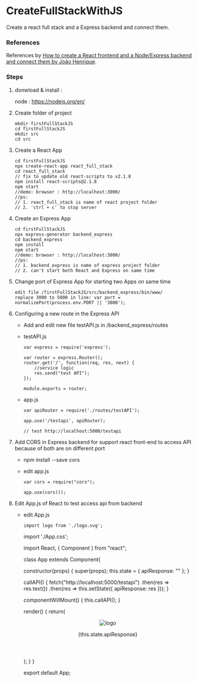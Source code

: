 # CreateFullStackWithJS
Create a react full stack and a Express backend and connect them. 

### References 
References by [How to create a React frontend and a Node/Express backend and connect them by João Henrique](https://medium.com/free-code-camp/create-a-react-frontend-a-node-express-backend-and-connect-them-together-c5798926047c).

### Steps
 1. donwload & install : 
 
     node : https://nodejs.org/en/
 
 2. Create folder of project 
 
        mkdir firstFullStackJS
        cd firstFullStackJS
        mkdir src 
	    cd src
	

 3. Create a React App
 
        cd firstFullStackJS
        npx create-react-app react_full_stack
        cd react_full_stack
        // fix to update old react-scripts to v2.1.8
        npm install react-scripts@2.1.8 
        npm start
        //demo: browser : http://localhost:3000/
        //ps: 
	    // 1. react_full_stack is name of react project folder
	    // 2. 'ctrl + c' to stop server

 4. Create an Express App
 
        cd firstFullStackJS
        npx express-generator backend_express
        cd backend_express
        npm install
        npm start
        //demo: browser : http://localhost:3000/
        //ps: 
	    // 1. backend_express is name of express project folder
	    // 2. can't start both React and Express on same time
	 
 5. Change port of Express App for starting two Apps on same time
     
	    edit file /firstFullStackJS/src/backend_express/bin/www/ 
	    replace 3000 to 5000 in line: var port = normalizePort(process.env.PORT || '3000'); 
	 
 6. Configuring a new route in the Express API
 
     - Add and edit new file testAPI.js in /backend_express/routes
     
     - testAPI.js
     
           var express = require('express');
	
           var router = express.Router();
           router.get('/', function(req, res, next) {
               //service logic
               res.send("test API");
           });
	
           module.exports = router;


     - app.js
     
           var apiRouter = require('./routes/testAPI');
	   
           app.use('/testapi', apiRouter);
	   
           // test http://localhost:5000/testapi
	   
7. Add CORS in Express backend for support react front-end to access API because of both are on different port

      - npm install --save cors
      
      - edit app.js
      
            var cors = require("cors");
	   
            app.use(cors());
	    
8. Edit App.js of React to test access api from backend
      
      - edit App.js

            import logo from './logo.svg';
		import './App.css';

		import React, { Component } from "react";

		class App extends Component{

		  constructor(props) {
		    super(props);
		    this.state = { apiResponse: "" };
		  }

		  callAPI() {
		      fetch("http://localhost:5000/testapi")
			  .then(res => res.text())
			  .then(res => this.setState({ apiResponse: res }));
		  }

		  componentWillMount() {
		      this.callAPI();
		  }

		  render() {
		    return(
		      <div className="App">
			<header className="App-header">
			  <img src={logo} className="App-logo" alt="logo" />
			  <p className="App-intro">{this.state.apiResponse}</p>
			</header>
		      </div>
		    );
		  }
		}

		export default App;
	   
	   
